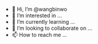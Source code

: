 - 👋 Hi, I’m @wangbinwo
- 👀 I’m interested in ...
- 🌱 I’m currently learning ...
- 💞️ I’m looking to collaborate on ...
- 📫 How to reach me ...

<!---
wangbinwo/wangbinwo is a ✨ special ✨ repository because its `README.md` (this file) appears on your GitHub profile.
You can click the Preview link to take a look at your changes.
--->
